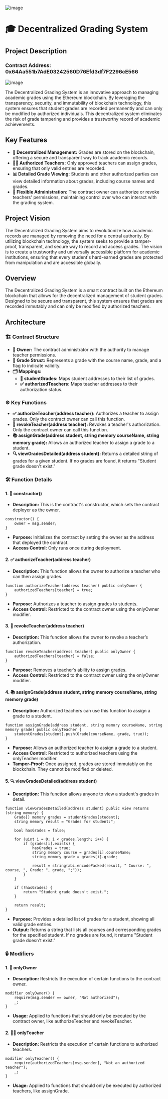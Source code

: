 ![image](https://github.com/user-attachments/assets/75024f80-cb1c-440d-8d50-5a6cc8978eb2)
# 🎓 Decentralized Grading System
## Project Description
### Contract Address: 0x64Aa551b7AdE03242560D76Efd3df7F2296cE566
![image](https://github.com/user-attachments/assets/38ab152c-af1e-4fb4-ab7c-b693fea3ebbc)

The Decentralized Grading System is an innovative approach to managing academic grades using the Ethereum blockchain. By leveraging the transparency, security, and immutability of blockchain technology, this system ensures that student grades are recorded permanently and can only be modified by authorized individuals. This decentralized system eliminates the risk of grade tampering and provides a trustworthy record of academic achievements.

## Key Features

- **🔗 Decentralized Management:** Grades are stored on the blockchain, offering a secure and transparent way to track academic records.
- **👨‍🏫 Authorized Teachers:** Only approved teachers can assign grades, ensuring that only valid entries are recorded.
- **📊 Detailed Grade Viewing:** Students and other authorized parties can view detailed information about grades, including course names and grades.
- **🔐 Flexible Administration:** The contract owner can authorize or revoke teachers' permissions, maintaining control over who can interact with the grading system.

## Project Vision

The Decentralized Grading System aims to revolutionize how academic records are managed by removing the need for a central authority. By utilizing blockchain technology, the system seeks to provide a tamper-proof, transparent, and secure way to record and access grades. The vision is to create a trustworthy and universally accessible platform for academic institutions, ensuring that every student's hard-earned grades are protected from manipulation and are accessible globally.

## Overview

The Decentralized Grading System is a smart contract built on the Ethereum blockchain that allows for the decentralized management of student grades. Designed to be secure and transparent, this system ensures that grades are recorded immutably and can only be modified by authorized teachers.

## Architecture

### 🏗️ Contract Structure

- **👑 Owner:** The contract administrator with the authority to manage teacher permissions.
- **📜 Grade Struct:** Represents a grade with the course name, grade, and a flag to indicate validity.
- **🗂️ Mappings:**
  - **📝 studentGrades:** Maps student addresses to their list of grades.
  - **✅ authorizedTeachers:** Maps teacher addresses to their authorization status.

### ⚙️ Key Functions

- **✅ authorizeTeacher(address teacher):** Authorizes a teacher to assign grades. Only the contract owner can call this function.
- **🚫 revokeTeacher(address teacher):** Revokes a teacher's authorization. Only the contract owner can call this function.
- **📚 assignGrade(address student, string memory courseName, string memory grade):** Allows an authorized teacher to assign a grade to a student.
- **🔍 viewGradesDetailed(address student):** Returns a detailed string of grades for a given student. If no grades are found, it returns "Student grade doesn't exist."

### 🛠️ Function Details

#### 1. 🔨 constructor()
- **Description:** This is the contract's constructor, which sets the contract deployer as the owner.
  
```solidity
constructor() {
    owner = msg.sender;
}
```

- **Purpose:** Initializes the contract by setting the owner as the address that deployed the contract.
- **Access Control:** Only runs once during deployment.

#### 2. ✅ authorizeTeacher(address teacher)
- **Description:** This function allows the owner to authorize a teacher who can then assign grades.

```solidity
function authorizeTeacher(address teacher) public onlyOwner {
    authorizedTeachers[teacher] = true;
}
```

- **Purpose:** Authorizes a teacher to assign grades to students.
- **Access Control:** Restricted to the contract owner using the onlyOwner modifier.

#### 3. 🚫 revokeTeacher(address teacher)
- **Description:** This function allows the owner to revoke a teacher’s authorization.

```solidity
function revokeTeacher(address teacher) public onlyOwner {
    authorizedTeachers[teacher] = false;
}
```

- **Purpose:** Removes a teacher’s ability to assign grades.
- **Access Control:** Restricted to the contract owner using the onlyOwner modifier.

#### 4. 📚 assignGrade(address student, string memory courseName, string memory grade)
- **Description:** Authorized teachers can use this function to assign a grade to a student.

```solidity
function assignGrade(address student, string memory courseName, string memory grade) public onlyTeacher {
    studentGrades[student].push(Grade(courseName, grade, true));
}
```

- **Purpose:** Allows an authorized teacher to assign a grade to a student.
- **Access Control:** Restricted to authorized teachers using the onlyTeacher modifier.
- **Tamper-Proof:** Once assigned, grades are stored immutably on the blockchain. They cannot be modified or deleted.

#### 5. 🔍 viewGradesDetailed(address student)
- **Description:** This function allows anyone to view a student's grades in detail.

```solidity
function viewGradesDetailed(address student) public view returns (string memory) {
    Grade[] memory grades = studentGrades[student];
    string memory result = "Grades for student:";

    bool hasGrades = false;

    for (uint i = 0; i < grades.length; i++) {
        if (grades[i].exists) {
            hasGrades = true;
            string memory course = grades[i].courseName;
            string memory grade = grades[i].grade;
            
            result = string(abi.encodePacked(result, " Course: ", course, ", Grade: ", grade, ";"));
        }
    }

    if (!hasGrades) {
        return "Student grade doesn't exist.";
    }

    return result;
}
```

- **Purpose:** Provides a detailed list of grades for a student, showing all valid grade entries.
- **Output:** Returns a string that lists all courses and corresponding grades for the specified student. If no grades are found, it returns "Student grade doesn't exist."

### 🔒 Modifiers

#### 1. 👑 onlyOwner
- **Description:** Restricts the execution of certain functions to the contract owner.

```solidity
modifier onlyOwner() {
    require(msg.sender == owner, "Not authorized");
    _;
}
```

- **Usage:** Applied to functions that should only be executed by the contract owner, like authorizeTeacher and revokeTeacher.

#### 2. 🧑‍🏫 onlyTeacher
- **Description:** Restricts the execution of certain functions to authorized teachers.

```solidity
modifier onlyTeacher() {
    require(authorizedTeachers[msg.sender], "Not an authorized teacher");
    _;
}
```

- **Usage:** Applied to functions that should only be executed by authorized teachers, like assignGrade.
